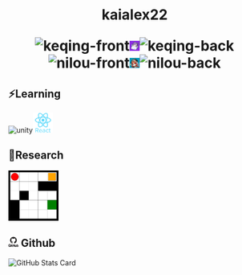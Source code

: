 <h1 align="center">kaialex22
  
![keqing-front](https://img.shields.io/static/v1?label=&message=keqing&color=gray&style=flat-square)<img src="img/keqing.png" alt="" width=20 height=20/>![keqing-back](https://img.shields.io/static/v1?label=&message=sleeping&color=blueviolet&style=flat-square)
![nilou-front](https://img.shields.io/static/v1?label=&message=nilou&color=gray&style=flat-square)<img src="img/nilou.png" alt="nilou" width=20 height=20/>![nilou-back](https://img.shields.io/static/v1?label=&message=cute&color=009DBF&style=flat-square)

</h1>

<h2>⚡️Learning</h2>
<img src="https://www.vectorlogo.zone/logos/unity3d/unity3d-icon.svg" alt="unity" width="40" height="40"/><img src="https://raw.githubusercontent.com/devicons/devicon/master/icons/react/react-original-wordmark.svg" alt="react" width="40" height="40"/>

<h2>🌱Research</h2>
<img src="./img/game.png" alt="game" width="100" height="100"/>


<h2>
  <img src="https://raw.githubusercontent.com/devicons/devicon/master/icons/github/github-original-wordmark.svg" alt="react" width="20" height="20"/>
  Github
</h2>

![GitHub Stats Card](https://github-readme-stats.vercel.app/api?username=kaialex&&show_icons=true&theme=merko&&count_private=true)


<!--
**kaialex/kaialex** is a ✨ _special_ ✨ repository because its `README.md` (this file) appears on your GitHub profile.

Here are some ideas to get you started:

- 🔭 I’m currently working on ...
- 🌱 I’m currently learning ...
- 👯 I’m looking to collaborate on ...
- 🤔 I’m looking for help with ...
- 💬 Ask me about ...
- 📫 How to reach me: ...
- 😄 Pronouns: ...
- ⚡ Fun fact: ...
-->
